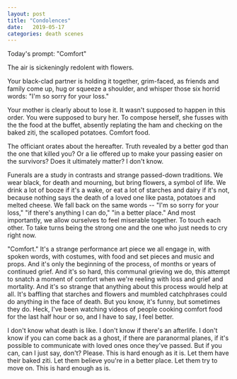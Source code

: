 ```yaml
---
layout: post
title: "Condolences"
date:   2019-05-17
categories: death scenes
---
```

Today's prompt: "Comfort"

The air is sickeningly redolent with flowers.

Your black-clad partner is holding it together, grim-faced, as friends and family come up, hug or squeeze a shoulder, and whisper those six horrid words: "I'm so sorry for your loss."

Your mother is clearly about to lose it. It wasn't supposed to happen in this order. You were supposed to bury her. To compose herself, she fusses with the the food at the buffet, absently replating the ham and checking on the baked ziti, the scalloped potatoes. Comfort food.

The officiant orates about the hereafter. Truth revealed by a better god than the one that killed you? Or a lie offered up to make your passing easier on the survivors? Does it ultimately matter? I don't know.

Funerals are a study in contrasts and strange passed-down traditions. We wear black, for death and mourning, but bring flowers, a symbol of life. We drink a lot of booze if it's a wake, or eat a lot of starches and dairy if it's not, because nothing says the death of a loved one like pasta, potatoes and melted cheese. We fall back on the same words -- "I'm so sorry for your loss," "if there's anything I can do," "in a better place." And most importantly, we allow ourselves to feel miserable together. To touch each other. To take turns being the strong one and the one who just needs to cry right now.

"Comfort." It's a strange performance art piece we all engage in, with spoken words, with costumes, with food and set pieces and music and props. And it's only the beginning of the process, of months or years of continued grief. And it's so hard, this communal grieving we do, this attempt to snatch a moment of comfort when we're reeling with loss and grief and mortality. And it's so strange that anything about this process would help at all. It's baffling that starches and flowers and mumbled catchphrases could do anything in the face of death. But you know, it's funny, but sometimes they do. Heck, I've been watching videos of people cooking comfort food for the last half hour or so, and I have to say, I feel better.  

I don't know what death is like. I don't know if there's an afterlife. I don't know if you can come back as a ghost, if there are paranormal planes, if it's possible to communicate with loved ones once they've passed. But if you can, can I just say, don't? Please. This is hard enough as it is. Let them have their baked ziti. Let them believe you're in a better place. Let them try to move on. This is hard enough as is.
